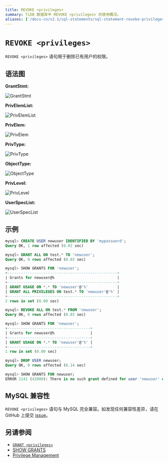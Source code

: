 ```yaml
---
title: REVOKE <privileges>
summary: TiDB 数据库中 REVOKE <privileges> 的使用概况。
aliases: ['/docs-cn/v2.1/sql-statements/sql-statement-revoke-privileges/','/docs-cn/v2.1/reference/sql/statements/revoke-privileges/']
---
```


# `REVOKE <privileges>`

`REVOKE <privileges>` 语句用于删除已有用户的权限。

## 语法图

**GrantStmt:**

![GrantStmt](https://download.pingcap.com/images/docs-cn/sqlgram/GrantStmt.png)

**PrivElemList:**

![PrivElemList](https://download.pingcap.com/images/docs-cn/sqlgram/PrivElemList.png)

**PrivElem:**

![PrivElem](https://download.pingcap.com/images/docs-cn/sqlgram/PrivElem.png)

**PrivType:**

![PrivType](https://download.pingcap.com/images/docs-cn/sqlgram/PrivType.png)

**ObjectType:**

![ObjectType](https://download.pingcap.com/images/docs-cn/sqlgram/ObjectType.png)

**PrivLevel:**

![PrivLevel](https://download.pingcap.com/images/docs-cn/sqlgram/PrivLevel.png)

**UserSpecList:**

![UserSpecList](https://download.pingcap.com/images/docs-cn/sqlgram/UserSpecList.png)

## 示例

```sql
mysql> CREATE USER newuser IDENTIFIED BY 'mypassword';
Query OK, 1 row affected (0.02 sec)

mysql> GRANT ALL ON test.* TO 'newuser';
Query OK, 0 rows affected (0.03 sec)

mysql> SHOW GRANTS FOR 'newuser';
+-------------------------------------------------+
| Grants for newuser@%                            |
+-------------------------------------------------+
| GRANT USAGE ON *.* TO 'newuser'@'%'             |
| GRANT ALL PRIVILEGES ON test.* TO 'newuser'@'%' |
+-------------------------------------------------+
2 rows in set (0.00 sec)

mysql> REVOKE ALL ON test.* FROM 'newuser';
Query OK, 0 rows affected (0.03 sec)

mysql> SHOW GRANTS FOR 'newuser';
+-------------------------------------+
| Grants for newuser@%                |
+-------------------------------------+
| GRANT USAGE ON *.* TO 'newuser'@'%' |
+-------------------------------------+
1 row in set (0.00 sec)

mysql> DROP USER newuser;
Query OK, 0 rows affected (0.14 sec)

mysql> SHOW GRANTS FOR newuser;
ERROR 1141 (42000): There is no such grant defined for user 'newuser' on host '%'
```

## MySQL 兼容性

`REVOKE <privileges>` 语句与 MySQL 完全兼容。如发现任何兼容性差异，请在 GitHub 上提交 [issue](https://github.com/pingcap/tidb/issues/new/choose)。

## 另请参阅

* [`GRANT <privileges>`](/sql-statements/sql-statement-grant-privileges.md)
* [SHOW GRANTS](/sql-statements/sql-statement-show-grants.md)
* [Privilege Management](/privilege-management.md)
